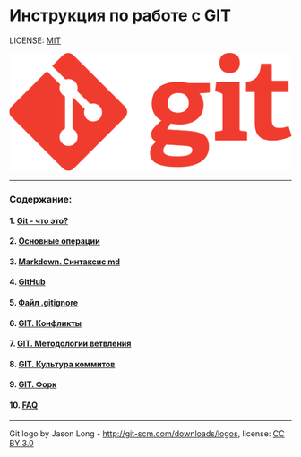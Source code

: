 # Инструкция по работе с GIT

LICENSE: [MIT](./license.md)

![](./assets/1920px-Git-logo-orange.svg.png)

---

### Содержание: 
#### 1. [Git - что это?](./what%20is%20it.md "Жми смелее")

#### 2. [Основные операции](./basic%20operations.md "Кликни")

#### 3. [Markdown. Синтаксис md](./markdown.md "Смелее")

#### 4. [GitHub](./github.md)

#### 5. [Файл .gitignore](./aboutgitignore.md)

#### 6. [GIT. Конфликты](./conflikt.md)

#### 7. [GIT. Методологии ветвления](./branch.md)

#### 8. [GIT. Культура коммитов](./cultere%20commit.md)

#### 9. [GIT. Форк](./fork.md)

#### 10. [FAQ](./faq.md)


---

Git logo by Jason Long - http://git-scm.com/downloads/logos, license: [CC BY 3.0](https://creativecommons.org/licenses/by/3.0/deed.en)